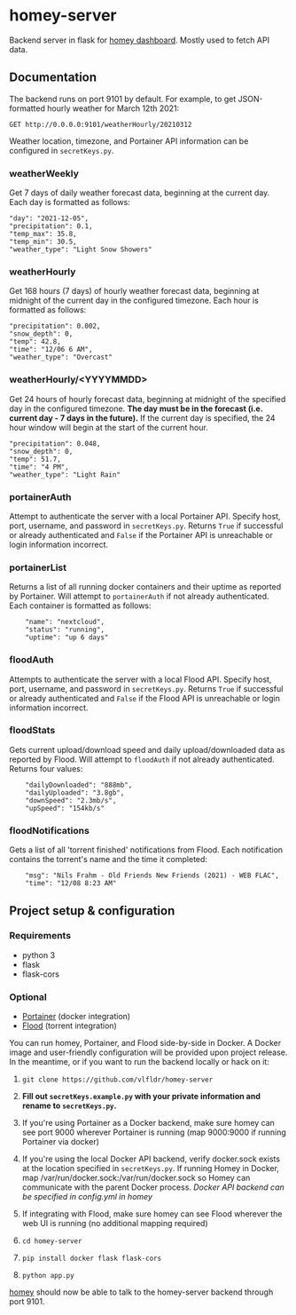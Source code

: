 # homey-server

Backend server in flask for [homey dashboard](https://github.com/vlfldr/homey). Mostly used to fetch API data.

## Documentation
The backend runs on port 9101 by default. For example, to get JSON-formatted hourly weather for March 12th 2021:
    
    GET http://0.0.0.0:9101/weatherHourly/20210312

Weather location, timezone, and Portainer API information can be configured in `secretKeys.py`.

### weatherWeekly
Get 7 days of daily weather forecast data, beginning at the current day. Each day is formatted as follows:

    "day": "2021-12-05",
    "precipitation": 0.1,
    "temp_max": 35.8,
    "temp_min": 30.5,
    "weather_type": "Light Snow Showers"

### weatherHourly
Get 168 hours (7 days) of hourly weather forecast data, beginning at midnight of the current day in the configured timezone. Each hour is formatted as follows:

    "precipitation": 0.002,
    "snow_depth": 0,
    "temp": 42.8,
    "time": "12/06 6 AM",
    "weather_type": "Overcast"

### weatherHourly/\<YYYYMMDD\>
Get 24 hours of hourly forecast data, beginning at midnight of the specified day in the configured timezone. **The day must be in the forecast (i.e. current day - 7 days in the future).** If the current day is specified, the 24 hour window will begin at the start of the current hour.

    "precipitation": 0.048,
    "snow_depth": 0,
    "temp": 51.7,
    "time": "4 PM",
    "weather_type": "Light Rain"

### portainerAuth
Attempt to authenticate the server with a local Portainer API. Specify host, port, username, and password in `secretKeys.py`. Returns `True` if successful or already authenticated and `False` if the Portainer API is unreachable or login information incorrect.

### portainerList
Returns a list of all running docker containers and their uptime as reported by Portainer. Will attempt to `portainerAuth` if not already authenticated. Each container is formatted as follows:

        "name": "nextcloud",
        "status": "running",
        "uptime": "up 6 days"

### floodAuth
Attempts to authenticate the server with a local Flood API. Specify host, port, username, and password in `secretKeys.py`. Returns `True` if successful or already authenticated and `False` if the Flood API is unreachable or login information incorrect.

### floodStats
Gets current upload/download speed and daily upload/downloaded data as reported by Flood. Will attempt to `floodAuth` if not already authenticated. Returns four values:

        "dailyDownloaded": "888mb",
        "dailyUploaded": "3.8gb",
        "downSpeed": "2.3mb/s",
        "upSpeed": "154kb/s"

### floodNotifications
Gets a list of all 'torrent finished' notifications from Flood. Each notification contains the torrent's name and the time it completed:

        "msg": "Nils Frahm - Old Friends New Friends (2021) - WEB FLAC",
        "time": "12/08 8:23 AM"

## Project setup & configuration

### Requirements
* python 3
* flask
* flask-cors

### Optional
* [Portainer](https://github.com/portainer/portainer) (docker integration)
* [Flood](https://github.com/jesec/flood/) (torrent integration)

You can run homey, Portainer, and Flood side-by-side in Docker. A Docker image and user-friendly configuration will be provided upon project release. In the meantime, or if you want to run the backend locally or hack on it:

1. `git clone https://github.com/vlfldr/homey-server`

2. **Fill out `secretKeys.example.py` with your private information and rename to `secretKeys.py`.**

3. If you're using Portainer as a Docker backend, make sure homey can see port 9000 wherever Portainer is running (map 9000:9000 if running Portainer via docker)

4. If you're using the local Docker API backend, verify docker.sock exists at the location specified in `secretKeys.py`. If running Homey in Docker, map /var/run/docker.sock:/var/run/docker.sock so Homey can communicate with the parent Docker process. *Docker API backend can be specified in config.yml in homey*

5. If integrating with Flood, make sure homey can see Flood wherever the web UI is running (no additional mapping required)

6. `cd homey-server`

7. `pip install docker flask flask-cors`

8. `python app.py`

[homey](https://github.com/vlfldr/homey) should now be able to talk to the homey-server backend through port 9101.